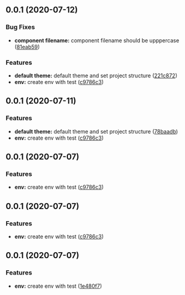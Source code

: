 ## 0.0.1 (2020-07-12)


### Bug Fixes

* **component filename:** component filename should be upppercase ([81eab59](https://github.com/hblvsjtu/ReactLib/commit/81eab59fe31fdb8b08bacde061538c891d8af2fd))


### Features

* **default theme:** default theme and set project structure ([221c872](https://github.com/hblvsjtu/ReactLib/commit/221c872cf8ebb1fecf5b24c40fe7cca142dccdcf))
* **env:** create env with test ([c9786c3](https://github.com/hblvsjtu/ReactLib/commit/c9786c3f0669d50f40eb7ba73f427be66c7a542f))



## 0.0.1 (2020-07-11)


### Features

* **default theme:** default theme and set project structure ([78baadb](https://github.com/hblvsjtu/ReactLib/commit/78baadb78e2a61202d9405d0a0a43379ff0fd1a6))
* **env:** create env with test ([c9786c3](https://github.com/hblvsjtu/ReactLib/commit/c9786c3f0669d50f40eb7ba73f427be66c7a542f))



## 0.0.1 (2020-07-07)


### Features

* **env:** create env with test ([c9786c3](https://github.com/hblvsjtu/ReactLib/commit/c9786c3f0669d50f40eb7ba73f427be66c7a542f))



## 0.0.1 (2020-07-07)


### Features

* **env:** create env with test ([c9786c3](https://github.com/hblvsjtu/ReactLib/commit/c9786c3f0669d50f40eb7ba73f427be66c7a542f))



## 0.0.1 (2020-07-07)


### Features

* **env:** create env with test ([1e480f7](https://github.com/hblvsjtu/ReactLib/commit/1e480f77b04bbed8a51dc317b3250dfeb0486ebf))



